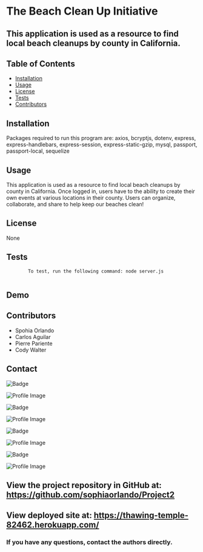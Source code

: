 # The Beach Clean Up Initiative

## This application is used as a resource to find local beach cleanups by county in California.

## Table of Contents

- [Installation](#installation)
- [Usage](#usage)
- [License](#license)
- [Tests](#tests)
- [Contributors](#contributors)

## Installation

Packages required to run this program are: axios, bcryptjs, dotenv, express, express-handlebars, express-session, express-static-gzip, mysql, passport, passport-local, sequelize

## Usage

This application is used as a resource to find local beach cleanups by county in California. Once logged in, users have to the ability to create their own events at various locations in their county. Users can organize, collaborate, and share to help keep our beaches clean!

## License

None

## Tests

            To test, run the following command: node server.js

![]()

## Demo


## Contributors

- Spohia Orlando
- Carlos Aguilar
- Pierre Pariente
- Cody Walter

## Contact

![Badge](https://img.shields.io/badge/Github-sophiaorlando-4cbbb9)

![Profile Image](https://github.com/sophiaorlando.png?size=50)

![Badge](https://img.shields.io/badge/Github-PierreParienteDimitrov-4cbbb9)

![Profile Image](https://github.com/PierreParienteDimitrov.png?size=50)

![Badge](https://img.shields.io/badge/Github-carloz0321-4cbbb9)

![Profile Image](https://github.com/carloz0321.png?size=50)

![Badge](https://img.shields.io/badge/Github-codywalter-4cbbb9)

![Profile Image](https://github.com/codywalter.png?size=50)

## View the project repository in GitHub at: https://github.com/sophiaorlando/Project2

## View deployed site at: https://thawing-temple-82462.herokuapp.com/

### If you have any questions, contact the authors directly.
